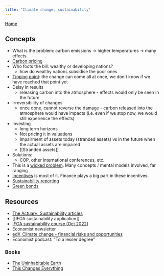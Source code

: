```yaml
---
title: "Climate change, sustainability"
---
```

[Home](https://93jy.github.io/quartz/)
## Concepts
- What is the problem: carbon emissions → higher temperatures → many effects
- [Carbon pricing](notes/Carbon%20pricing.md)
- Who foots the bill: wealthy or developing nations?
	- how do wealthy nations subsidise the poor ones 
- [Tipping point](notes/C_Tipping%20point.md): the change can come all at once, we don't know if we have reached that point yet
- Delay in results
	- releasing carbon into the atmosphere - effects would only be seen in the future
- Irreversibility of changes 
	- once done, cannot reverse the damage - carbon released into the atmosphere would have impacts (i.e. even if we stop now, we would still experience the effects)
- Investing 
	- long term horizons
	- Not pricing it in valuations
	- Impairment of assets today (stranded assets) vs in the future when the actual assets are impaired 
	- [[Stranded assets]]
- Solutions: 
	- COP, other international conferences, etc. 
- This is a [wicked problem](notes/C_Wicked%20environments.md). Many concepts / mental models involved, far ranging 
- [Incentives](notes/C_Incentives.md) is most of it. Finance plays a big part in these incentives. 
- [Sustainability reporting](notes/Sustainability%20reporting.md)
- [Green bonds](notes/Green%20bonds.md)

## Resources
- [The Actuary: Sustainability articles](notes/The%20Actuary.md#Sustainability%20articles)
- [[IFOA sustainability application]]
- [IFOA sustainability course (Oct 2022)](notes/IFOA%20sustainability%20course%20(Oct%202022).md)
- Economist newsletter
- [edX_Climate change - financial risks and opportunities](notes/edX_Climate%20change%20-%20financial%20risks%20and%20opportunities.md)
- Economist podcast: "To a lesser degree"

### Books
- [The Uninhabitable Earth](B_The%20Uninhabitable%20Earth)
- [This Changes Everything](B_This%20Changes%20Everything)